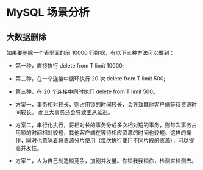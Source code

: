 # MySQL 场景分析

## 大数据删除

如果要删除一个表里面的前 10000 行数据，有以下三种方法可以做到：

- 第一种，直接执行 delete from T limit 10000;
- 第二种，在一个连接中循环执行 20 次 delete from T limit 500;
- 第三种，在 20 个连接中同时执行 delete from T limit 500。



- 方案一，事务相对较长，则占用锁的时间较长，会导致其他客户端等待资源时间较长。 而且大事务还会导致主从延迟。
- 方案二，串行化执行，将相对长的事务分成多次相对短的事务，则每次事务占用锁的时间相对较短，其他客户端在等待相应资源的时间也较短。这样的操作，同时也意味着将资源分片使用（每次执行使用不同片段的资源），可以提高并发性。 
- 方案三，人为自己制造锁竞争，加剧并发量。你锁我我锁你，检测来检测去。